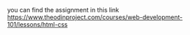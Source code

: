 you can find the assignment in this link https://www.theodinproject.com/courses/web-development-101/lessons/html-css
